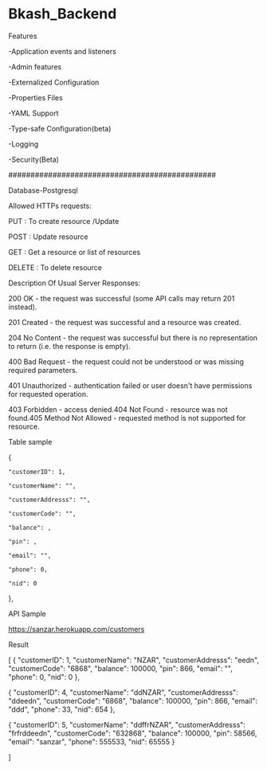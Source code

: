 # Bkash_Backend
Features 

-Application events and listeners

-Admin features

-Externalized Configuration

-Properties Files

-YAML Support

-Type-safe Configuration(beta)


-Logging

-Security(Beta) 


###############################################

Database-Postgresql


Allowed HTTPs requests:

PUT     : To create resource /Update

POST    : Update resource

GET     : Get a resource or list of resources

DELETE  : To delete resource



Description Of Usual Server Responses:

200 OK - the request was successful (some API calls may return 201 instead).

201 Created - the request was successful and a resource was created.

204 No Content - the request was successful but there is no representation to return (i.e. the response is empty).

400 Bad Request - the request could not be understood or was missing required parameters.

401 Unauthorized - authentication failed or user doesn't have permissions for requested operation.

403 Forbidden - access denied.404 Not Found - resource was not found.405 Method Not Allowed - requested method is not supported for resource.


Table sample

{

    "customerID": 1,
    
    "customerName": "",
    
    "customerAddresss": "",
    
    "customerCode": "",
    
    "balance": ,
    
    "pin": ,
    
    "email": "",
    
    "phone": 0,
    
    "nid": 0
    
  },
  
 API Sample
 
 https://sanzar.herokuapp.com/customers
 
 Result
 
 [
  {
    "customerID": 1,
    "customerName": "NZAR",
    "customerAddresss": "eedn",
    "customerCode": "6868",
    "balance": 100000,
    "pin": 866,
    "email": "",
    "phone": 0,
    "nid": 0
  },
  
  {
    "customerID": 4,
    "customerName": "ddNZAR",
    "customerAddresss": "ddeedn",
    "customerCode": "6868",
    "balance": 100000,
    "pin": 866,
    "email": "ddd",
    "phone": 33,
    "nid": 654
  },
  
  {
    "customerID": 5,
    "customerName": "ddffrNZAR",
    "customerAddresss": "frfrddeedn",
    "customerCode": "632868",
    "balance": 100000,
    "pin": 58566,
    "email": "sanzar",
    "phone": 555533,
    "nid": 65555
  }
  
]
 
  
  
